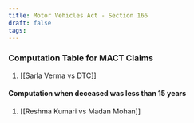 ```yaml
---
title: Motor Vehicles Act - Section 166
draft: false
tags:
---
```

 
### Computation Table for MACT Claims

1. [[Sarla Verma vs DTC]]

#### Computation when deceased was less than 15 years

1. [[Reshma Kumari vs Madan Mohan]]